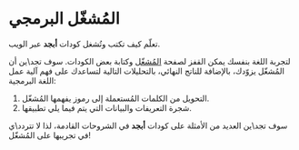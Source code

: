 ﻿---
sidebar_position: 2
---

# المُشغّل البرمجي

تعلّم كيف تكتب وتُشغل كودات **أبجد** عبر الويب.


لتجربة اللغة بنفسك يمكن القفز لصفحة [المُشغّل](https://mohammed.ezzedine.me/abjad/interpreter) وكتابة بعض الكودات.
سوف تجد\ين أن المُشغّل يزوّدك، بالإضافة للناتج النهائي، بالتحليلات التالية لتساعدك على فهم آلية عمل اللغة البرمجية:
1. التحويل من الكلمات المُستعملة إلى رموز يفهمها المُشغّل.
2. شجرة التعريفات والبيانات التي يتم فيما يلي تطبيقها.


سوف تجد\ين العديد من الأمثلة على كودات **أبجد** في الشروحات القادمة، لذا لا تتردد\ي في تجريبها على المُشغّل!
